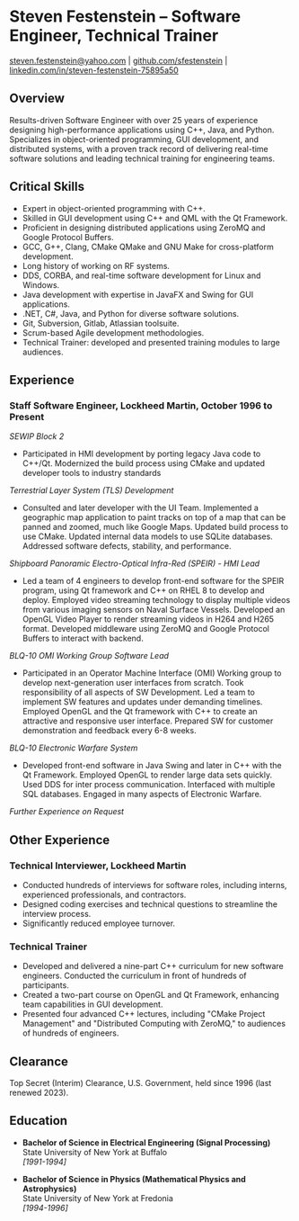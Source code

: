 # Steven Festenstein – Software Engineer, Technical Trainer

[steven.festenstein@yahoo.com](mailto:steven.festenstein@yahoo.com) | [github.com/sfestenstein](https://github.com/sfestenstein) | [linkedin.com/in/steven-festenstein-75895a50](linkedin.com/in/steven-festenstein-75895a50)

## Overview

Results-driven Software Engineer with over 25 years of experience designing high-performance applications using C++, Java, and Python. Specializes in object-oriented programming, GUI development, and distributed systems, with a proven track record of delivering real-time software solutions and leading technical training for engineering teams.

## Critical Skills

- Expert in object-oriented programming with C++.
- Skilled in GUI development using C++ and QML with the Qt Framework.
- Proficient in designing distributed applications using ZeroMQ and Google Protocol Buffers.
- GCC, G++, Clang, CMake QMake and GNU Make for cross-platform development.
- Long history of working on RF systems.
- DDS, CORBA, and real-time software development for Linux and Windows.
- Java development with expertise in JavaFX and Swing for GUI applications.
- .NET, C#, Java, and Python for diverse software solutions.
- Git, Subversion, Gitlab, Atlassian toolsuite.
- Scrum-based Agile development methodologies.
- Technical Trainer: developed and presented training modules to large audiences.


## Experience

### Staff Software Engineer, Lockheed Martin, October 1996 to Present

*SEWIP Block 2*
- Participated in HMI development by porting legacy Java code to C++/Qt. Modernized the build process using CMake and updated developer tools to industry standards
  

*Terrestrial Layer System (TLS) Development*
- Consulted and later developer with the UI Team.  Implemented a geographic map application to paint tracks on top of a map that can be panned and zoomed, much like Google Maps.  Updated build process to use CMake.  Updated internal data models to use SQLite databases.  Addressed software defects, stability, and performance.

*Shipboard Panoramic Electro-Optical Infra-Red (SPEIR) - HMI Lead*
- Led a team of 4 engineers to develop front-end software for the SPEIR program, using Qt framework and C++ on RHEL 8 to develop and deploy.  Employed video streaming technology to display multiple videos from various imaging sensors on Naval Surface Vessels.  Developed an OpenGL Video Player to render streaming videos in H264 and H265 format.  Developed middleware using ZeroMQ and Google Protocol Buffers to interact with backend. 

*BLQ-10 OMI Working Group Software Lead*
- Participated in an Operator Machine Interface (OMI) Working group to develop next-generation user interfaces from scratch.  Took responsibility of all aspects of SW Development.  Led a team to implement SW features and updates under demanding timelines.  Employed OpenGL and the Qt framework with C++ to create an attractive and responsive user interface. Prepared SW for customer demonstration and feedback every 6-8 weeks. 

*BLQ-10 Electronic Warfare System*
- Developed front-end software in Java Swing and later in C++ with the Qt Framework.  Employed OpenGL to render large data sets quickly.  Used DDS for inter process communication.  Interfaced with multiple SQL databases.  Engaged in many aspects of Electronic Warfare.

*Further Experience on Request*


## Other Experience

### Technical Interviewer, Lockheed Martin

- Conducted hundreds of interviews for software roles, including interns, experienced professionals, and contractors.
- Designed coding exercises and technical questions to streamline the interview process.
- Significantly reduced employee turnover.

### Technical Trainer

- Developed and delivered a nine-part C++ curriculum for new software engineers. Conducted the curriculum in front of hundreds of participants.
- Created a two-part course on OpenGL and Qt Framework, enhancing team capabilities in GUI development.
- Presented four advanced C++ lectures, including "CMake Project Management" and "Distributed Computing with ZeroMQ," to audiences of hundreds of engineers.

## Clearance

Top Secret (Interim) Clearance, U.S. Government, held since 1996 (last renewed 2023).

## Education

- **Bachelor of Science in Electrical Engineering (Signal Processing)**  
  State University of New York at Buffalo  
  *[1991-1994]*

- **Bachelor of Science in Physics (Mathematical Physics and Astrophysics)**  
  State University of New York at Fredonia  
  *[1994-1996]*
